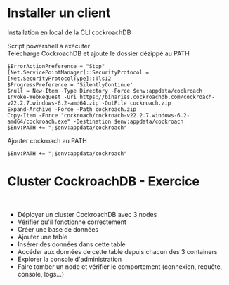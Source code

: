 # Installer un client

Installation en local de la CLI cockroachDB

Script powershell a exécuter<br>
Télécharge CockroachDB et ajoute le dossier dézippé au PATH<br>
```shell
$ErrorActionPreference = "Stop"
[Net.ServicePointManager]::SecurityProtocol = [Net.SecurityProtocolType]::Tls12
$ProgressPreference = 'SilentlyContinue'
$null = New-Item -Type Directory -Force $env:appdata/cockroach
Invoke-WebRequest -Uri https://binaries.cockroachdb.com/cockroach-v22.2.7.windows-6.2-amd64.zip -OutFile cockroach.zip
Expand-Archive -Force -Path cockroach.zip
Copy-Item -Force "cockroach/cockroach-v22.2.7.windows-6.2-amd64/cockroach.exe" -Destination $env:appdata/cockroach
$Env:PATH += ";$env:appdata/cockroach"
```

Ajouter cockroach au PATH
```
$Env:PATH += ";$env:appdata/cockroach"
```



# Cluster CockroachDB - Exercice
<br>

- Déployer un cluster CockroachDB avec 3 nodes<br>
- Vérifier qu'il fonctionne correctement<br>
- Créer une base de données<br>
- Ajouter une table<br>
- Insérer des données dans cette table<br>
- Accéder aux données de cette table depuis chacun des 3 containers<br>
- Explorer la console d'administration<br>
- Faire tomber un node et vérifier le comportement (connexion, requête, console, logs...)<br>
